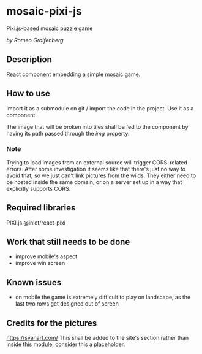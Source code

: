 # mosaic-pixi-js
Pixi.js-based mosaic puzzle game

_by Romeo Graifenberg_

## Description
React component embedding a simple mosaic game.

## How to use
Import it as a submodule on git / import the code in the project.
Use it as a component.

The image that will be broken into tiles shall be fed to the component by having its path passed through the *img* property.

### Note
Trying to load images from an external source will trigger CORS-related errors.
After some investigation it seems like that there's just no way to avoid that, so we just can't link pictures from the wilds.
They either need to be hosted inside the same domain, or on a server set up in a way that explicitly supports CORS.

## Required libraries
PIXI.js
@inlet/react-pixi

## Work that still needs to be done
- improve mobile's aspect
- improve win screen

## Known issues
- on mobile the game is extremely difficult to play on landscape, as the last two rows get designed out of screen

## Credits for the pictures
https://syanart.com/
This shall be added to the site's section rather than inside this module, consider this a placeholder.
